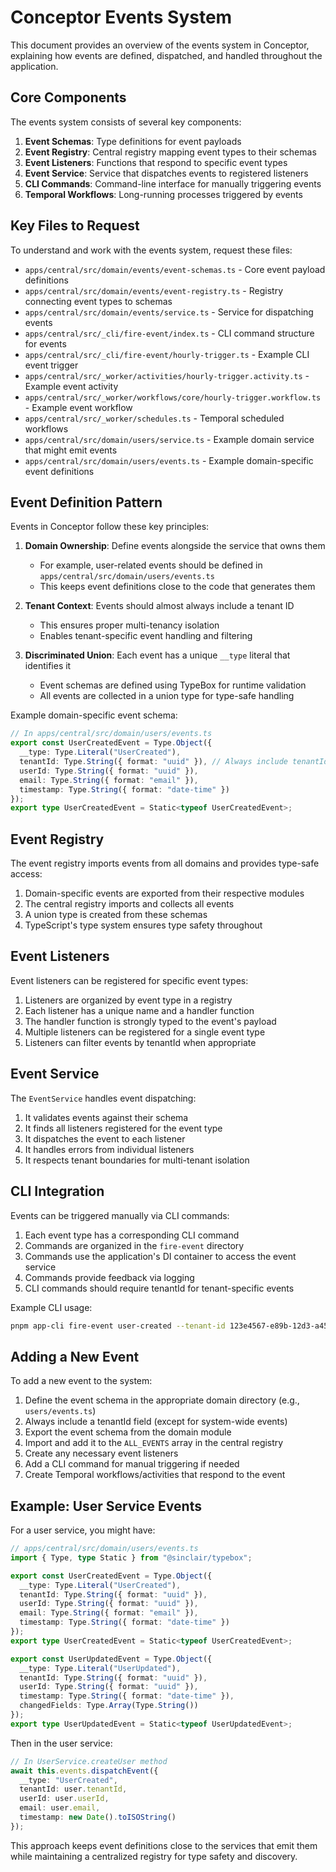 # Conceptor Events System

This document provides an overview of the events system in Conceptor, explaining how events are defined, dispatched, and handled throughout the application.

## Core Components

The events system consists of several key components:

1. **Event Schemas**: Type definitions for event payloads
2. **Event Registry**: Central registry mapping event types to their schemas
3. **Event Listeners**: Functions that respond to specific event types
4. **Event Service**: Service that dispatches events to registered listeners
5. **CLI Commands**: Command-line interface for manually triggering events
6. **Temporal Workflows**: Long-running processes triggered by events

## Key Files to Request

To understand and work with the events system, request these files:

- `apps/central/src/domain/events/event-schemas.ts` - Core event payload definitions
- `apps/central/src/domain/events/event-registry.ts` - Registry connecting event types to schemas
- `apps/central/src/domain/events/service.ts` - Service for dispatching events
- `apps/central/src/_cli/fire-event/index.ts` - CLI command structure for events
- `apps/central/src/_cli/fire-event/hourly-trigger.ts` - Example CLI event trigger
- `apps/central/src/_worker/activities/hourly-trigger.activity.ts` - Example event activity
- `apps/central/src/_worker/workflows/core/hourly-trigger.workflow.ts` - Example event workflow
- `apps/central/src/_worker/schedules.ts` - Temporal scheduled workflows
- `apps/central/src/domain/users/service.ts` - Example domain service that might emit events
- `apps/central/src/domain/users/events.ts` - Example domain-specific event definitions

## Event Definition Pattern

Events in Conceptor follow these key principles:

1. **Domain Ownership**: Define events alongside the service that owns them
   - For example, user-related events should be defined in `apps/central/src/domain/users/events.ts`
   - This keeps event definitions close to the code that generates them

2. **Tenant Context**: Events should almost always include a tenant ID
   - This ensures proper multi-tenancy isolation
   - Enables tenant-specific event handling and filtering

3. **Discriminated Union**: Each event has a unique `__type` literal that identifies it
   - Event schemas are defined using TypeBox for runtime validation
   - All events are collected in a union type for type-safe handling

Example domain-specific event schema:
```typescript
// In apps/central/src/domain/users/events.ts
export const UserCreatedEvent = Type.Object({
  __type: Type.Literal("UserCreated"),
  tenantId: Type.String({ format: "uuid" }), // Always include tenantId
  userId: Type.String({ format: "uuid" }),
  email: Type.String({ format: "email" }),
  timestamp: Type.String({ format: "date-time" })
});
export type UserCreatedEvent = Static<typeof UserCreatedEvent>;
```

## Event Registry

The event registry imports events from all domains and provides type-safe access:

1. Domain-specific events are exported from their respective modules
2. The central registry imports and collects all events
3. A union type is created from these schemas
4. TypeScript's type system ensures type safety throughout

## Event Listeners

Event listeners can be registered for specific event types:

1. Listeners are organized by event type in a registry
2. Each listener has a unique name and a handler function
3. The handler function is strongly typed to the event's payload
4. Multiple listeners can be registered for a single event type
5. Listeners can filter events by tenantId when appropriate

## Event Service

The `EventService` handles event dispatching:

1. It validates events against their schema
2. It finds all listeners registered for the event type
3. It dispatches the event to each listener
4. It handles errors from individual listeners
5. It respects tenant boundaries for multi-tenant isolation

## CLI Integration

Events can be triggered manually via CLI commands:

1. Each event type has a corresponding CLI command
2. Commands are organized in the `fire-event` directory
3. Commands use the application's DI container to access the event service
4. Commands provide feedback via logging
5. CLI commands should require tenantId for tenant-specific events

Example CLI usage:
```bash
pnpm app-cli fire-event user-created --tenant-id 123e4567-e89b-12d3-a456-426614174000
```

## Adding a New Event

To add a new event to the system:

1. Define the event schema in the appropriate domain directory (e.g., `users/events.ts`)
2. Always include a tenantId field (except for system-wide events)
3. Export the event schema from the domain module
4. Import and add it to the `ALL_EVENTS` array in the central registry
5. Create any necessary event listeners
6. Add a CLI command for manual triggering if needed
7. Create Temporal workflows/activities that respond to the event

## Example: User Service Events

For a user service, you might have:

```typescript
// apps/central/src/domain/users/events.ts
import { Type, type Static } from "@sinclair/typebox";

export const UserCreatedEvent = Type.Object({
  __type: Type.Literal("UserCreated"),
  tenantId: Type.String({ format: "uuid" }),
  userId: Type.String({ format: "uuid" }),
  email: Type.String({ format: "email" }),
  timestamp: Type.String({ format: "date-time" })
});
export type UserCreatedEvent = Static<typeof UserCreatedEvent>;

export const UserUpdatedEvent = Type.Object({
  __type: Type.Literal("UserUpdated"),
  tenantId: Type.String({ format: "uuid" }),
  userId: Type.String({ format: "uuid" }),
  timestamp: Type.String({ format: "date-time" }),
  changedFields: Type.Array(Type.String())
});
export type UserUpdatedEvent = Static<typeof UserUpdatedEvent>;
```

Then in the user service:

```typescript
// In UserService.createUser method
await this.events.dispatchEvent({
  __type: "UserCreated",
  tenantId: user.tenantId,
  userId: user.userId,
  email: user.email,
  timestamp: new Date().toISOString()
});
```

This approach keeps event definitions close to the services that emit them while maintaining a centralized registry for type safety and discovery.
